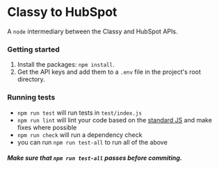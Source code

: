 # Classy to HubSpot

A `node` intermediary between the Classy and HubSpot APIs.


### Getting started
1. Install the packages: `npm install`.
2. Get the API keys and add them to a `.env` file in the project's root directory.


### Running tests
- `npm run test` will run tests in `test/index.js`
- `npm run lint` will lint your code based on the [standard JS](https://standardjs.com/) and make fixes where possible
- `npm run check` will run a dependency check
- you can run `npm run test-all` to run all of the above

#### *Make sure that `npm run test-all` passes before commiting.*
